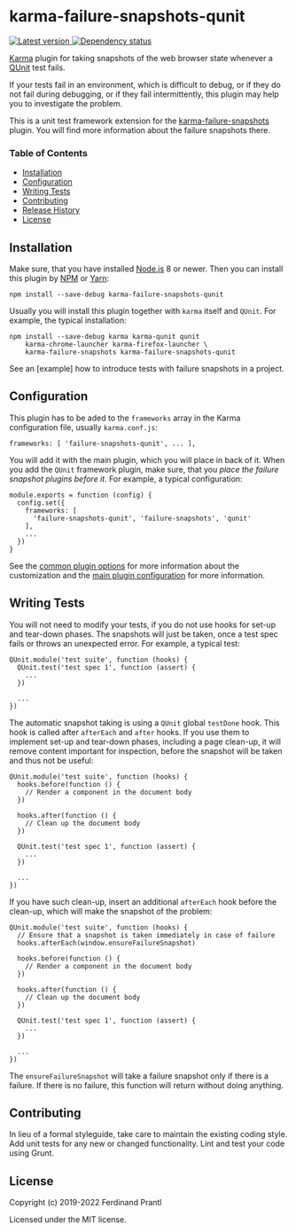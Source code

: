 # karma-failure-snapshots-qunit

[![Latest version](https://img.shields.io/npm/v/karma-failure-snapshots-qunit)
 ![Dependency status](https://img.shields.io/librariesio/release/npm/karma-failure-snapshots-qunit)
](https://www.npmjs.com/package/karma-failure-snapshots-qunit)

[Karma] plugin for taking snapshots of the web browser state whenever a [QUnit] test fails.

If your tests fail in an environment, which is difficult to debug, or if they do not fail during debugging, or if they fail intermittently, this plugin may help you to investigate the problem.

This is a unit test framework extension for the [karma-failure-snapshots] plugin. You will find more information about the failure snapshots there.

### Table of Contents

- [Installation](#installation)
- [Configuration](#configuration)
- [Writing Tests](#writing-tests)
- [Contributing](#contributing)
- [Release History](#release-history)
- [License](#license)

## Installation

Make sure, that you have installed [Node.js] 8 or newer. Then you can install this plugin by [NPM] or [Yarn]:

    npm install --save-debug karma-failure-snapshots-qunit

Usually you will install this plugin together with `karma` itself and `QUnit`. For example, the typical installation:

    npm install --save-debug karma karma-qunit qunit
        karma-chrome-launcher karma-firefox-launcher \
        karma-failure-snapshots karma-failure-snapshots-qunit

See an [example] how to introduce tests with failure snapshots in a project.

## Configuration

This plugin has to be aded to the `frameworks` array in the Karma configuration file, usually `karma.conf.js`:

    frameworks: [ 'failure-snapshots-qunit', ... ],

You will add it with the main plugin, which you will place in back of it. When you add the `QUnit` framework plugin, make sure, that you *place the failure snapshot plugins before it*. For example, a typical configuration:

    module.exports = function (config) {
      config.set({
        frameworks: [
          'failure-snapshots-qunit', 'failure-snapshots', 'qunit'
        ],
        ...
      })
    }

See the [common plugin options] for more information about the customization and the [main plugin configuration] for more information.


## Writing Tests

You will not need to modify your tests, if you do not use hooks for set-up and tear-down phases. The snapshots will just be taken, once a test spec fails or throws an unexpected error. For example, a typical test:

    QUnit.module('test suite', function (hooks) {
      QUnit.test('test spec 1', function (assert) {
        ...
      })

      ...
    })

The automatic snapshot taking is using a `QUnit` global `testDone` hook. This hook is called after `afterEach` and `after` hooks. If you use them to implement set-up and tear-down phases, including a page clean-up, it will remove content important for inspection, before the snapshot will be taken and thus not be useful:

    QUnit.module('test suite', function (hooks) {
      hooks.before(function () {
        // Render a component in the document body
      })

      hooks.after(function () {
        // Clean up the document body
      })

      QUnit.test('test spec 1', function (assert) {
        ...
      })

      ...
    })

If you have such clean-up, insert an additional `afterEach` hook before the clean-up, which will make the snapshot of the problem:

    QUnit.module('test suite', function (hooks) {
      // Ensure that a snapshot is taken immediately in case of failure
      hooks.afterEach(window.ensureFailureSnapshot)

      hooks.before(function () {
        // Render a component in the document body
      })

      hooks.after(function () {
        // Clean up the document body
      })

      QUnit.test('test spec 1', function (assert) {
        ...
      })

      ...
    })

The `ensureFailureSnapshot` will take a failure snapshot only if there is a failure. If there is no failure, this function will return without doing anything.

## Contributing

In lieu of a formal styleguide, take care to maintain the existing coding style.  Add unit tests for any new or changed functionality. Lint and test your code using Grunt.

## License

Copyright (c) 2019-2022 Ferdinand Prantl

Licensed under the MIT license.

[karma-failure-snapshots]: https://github.com/prantlf/karma-failure-snapshots#readme
[Node.js]: https://nodejs.org/
[NPM]: https://www.npmjs.com/get-npm
[Yarn]: https://yarnpkg.com/lang/en/docs/install/
[Karma]: https://karma-runner.github.io/
[QUnit]: https://qunitjs.com/
[common plugin options]: https://github.com/prantlf/karma-failure-snapshots#configuration
[main plugin configuration]: https://github.com/prantlf/karma-failure-snapshots#options
